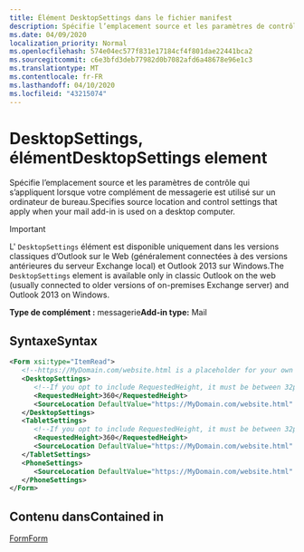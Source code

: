 ```yaml
---
title: Élément DesktopSettings dans le fichier manifest
description: Spécifie l’emplacement source et les paramètres de contrôle qui s’appliquent lorsque votre complément de messagerie est utilisé sur un ordinateur de bureau.
ms.date: 04/09/2020
localization_priority: Normal
ms.openlocfilehash: 574e04ec577f831e17184cf4f801dae22441bca2
ms.sourcegitcommit: c6e3bfd3deb77982d0b7082afd6a48678e96e1c3
ms.translationtype: MT
ms.contentlocale: fr-FR
ms.lasthandoff: 04/10/2020
ms.locfileid: "43215074"
---
```

# <a name="desktopsettings-element"></a><span data-ttu-id="65eed-103">DesktopSettings, élément</span><span class="sxs-lookup"><span data-stu-id="65eed-103">DesktopSettings element</span></span>

<span data-ttu-id="65eed-104">Spécifie l’emplacement source et les paramètres de contrôle qui s’appliquent lorsque votre complément de messagerie est utilisé sur un ordinateur de bureau.</span><span class="sxs-lookup"><span data-stu-id="65eed-104">Specifies source location and control settings that apply when your mail add-in is used on a desktop computer.</span></span>

> [!IMPORTANT]
> <span data-ttu-id="65eed-105">L' `DesktopSettings` élément est disponible uniquement dans les versions classiques d’Outlook sur le Web (généralement connectées à des versions antérieures du serveur Exchange local) et Outlook 2013 sur Windows.</span><span class="sxs-lookup"><span data-stu-id="65eed-105">The `DesktopSettings` element is available only in classic Outlook on the web (usually connected to older versions of on-premises Exchange server) and Outlook 2013 on Windows.</span></span>

<span data-ttu-id="65eed-106">**Type de complément :** messagerie</span><span class="sxs-lookup"><span data-stu-id="65eed-106">**Add-in type:** Mail</span></span>

## <a name="syntax"></a><span data-ttu-id="65eed-107">Syntaxe</span><span class="sxs-lookup"><span data-stu-id="65eed-107">Syntax</span></span>

```XML
<Form xsi:type="ItemRead">
   <!--https://MyDomain.com/website.html is a placeholder for your own add-in website.-->
   <DesktopSettings>
      <!--If you opt to include RequestedHeight, it must be between 32px to 450px, inclusive.-->
      <RequestedHeight>360</RequestedHeight>
      <SourceLocation DefaultValue="https://MyDomain.com/website.html" />
   </DesktopSettings>
   <TabletSettings>
      <!--If you opt to include RequestedHeight, it must be between 32px to 450px, inclusive.-->
      <RequestedHeight>360</RequestedHeight>
      <SourceLocation DefaultValue="https://MyDomain.com/website.html" />
   </TabletSettings>
   <PhoneSettings>
      <SourceLocation DefaultValue="https://MyDomain.com/website.html" />
   </PhoneSettings>
</Form>
```

## <a name="contained-in"></a><span data-ttu-id="65eed-108">Contenu dans</span><span class="sxs-lookup"><span data-stu-id="65eed-108">Contained in</span></span>

[<span data-ttu-id="65eed-109">Form</span><span class="sxs-lookup"><span data-stu-id="65eed-109">Form</span></span>](form.md)
